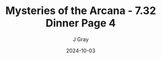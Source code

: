 ---
title: 'Mysteries of the Arcana - 7.32 Dinner Page 4'
alt: 'Mysteries of the Arcana'
date: '2024-10-03'
author: 'J Gray'
artist: 'Keira'
---